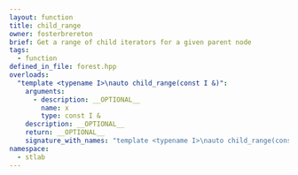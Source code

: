 ```yaml
---
layout: function
title: child_range
owner: fosterbrereton
brief: Get a range of child iterators for a given parent node
tags:
  - function
defined_in_file: forest.hpp
overloads:
  "template <typename I>\nauto child_range(const I &)":
    arguments:
      - description: __OPTIONAL__
        name: x
        type: const I &
    description: __OPTIONAL__
    return: __OPTIONAL__
    signature_with_names: "template <typename I>\nauto child_range(const I & x)"
namespace:
  - stlab
---
```

